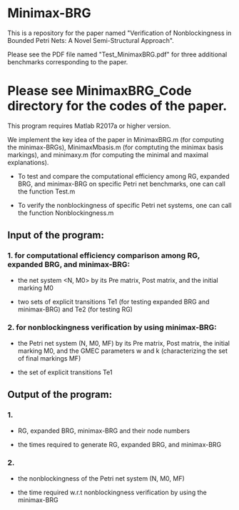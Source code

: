 # Minimax-BRG

This is a repository for the paper named "Verification of Nonblockingness in Bounded Petri Nets: A Novel Semi-Structural Approach".

Please see the PDF file named "Test_MinimaxBRG.pdf" for three additional benchmarks corresponding to the paper.

# Please see MinimaxBRG_Code directory for the codes of the paper.

This program requires Matlab R2017a or higher version.

We implement the key idea of the paper in MinimaxBRG.m (for computing the minimax-BRGs), MinimaxMbasis.m (for comptuting the minimax basis markings), and minimaxy.m (for computing the minimal and maximal explanations).

* To test and compare the computational efficiency among RG, expanded BRG, and minimax-BRG on specific Petri net benchmarks, one can call the function Test.m

* To verify the nonblockingness of specific Petri net systems, one can call the function Nonblockingness.m

## Input of the program:

### 1. for computational efficiency comparison among RG, expanded BRG, and minimax-BRG:

* the net system <N, M0> by its Pre matrix, Post matrix, and the initial marking M0

* two sets of explicit transitions Te1 (for testing expanded BRG and minimax-BRG) and Te2 (for testing RG)


### 2. for nonblockingness verification by using minimax-BRG:

* the Petri net system (N, M0, MF) by its Pre matrix, Post matrix, the initial marking M0, and the GMEC parameters w and k (characterizing the set of final markings MF)

* the set of explicit transitions Te1

## Output of the program:

### 1. 

* RG, expanded BRG, minimax-BRG and their node numbers

* the times required to generate RG, expanded BRG, and minimax-BRG

### 2. 

* the nonblockingness of the Petri net system (N, M0, MF)

* the time required w.r.t nonblockingness verification by using the minimax-BRG

